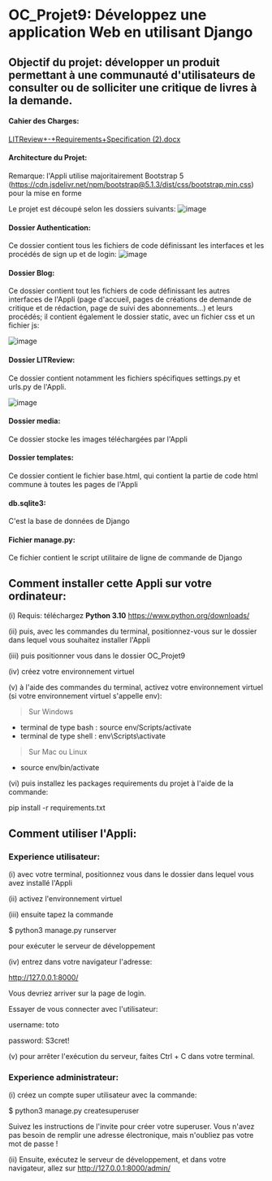 # **OC_Projet9: Développez une application Web en utilisant Django**

## Objectif du projet: développer un produit permettant à une communauté d'utilisateurs de consulter ou de solliciter une critique de livres à la demande.

#### Cahier des Charges:
[LITReview+-+Requirements+Specification (2).docx](https://github.com/MargueriteEffren/OC_Projet9/files/9416625/LITReview%2B-%2BRequirements%2BSpecification.2.docx)

#### Architecture du Projet:

Remarque: l'Appli utilise majoritairement Bootstrap 5 (https://cdn.jsdelivr.net/npm/bootstrap@5.1.3/dist/css/bootstrap.min.css) pour la mise en forme

Le projet est découpé selon les dossiers suivants:
![image](https://user-images.githubusercontent.com/97900138/186423120-56183762-d63b-43da-81b0-139a77035cd2.png)

#### Dossier Authentication:
Ce dossier contient tous les fichiers de code définissant les interfaces et les procédés de sign up et de login:
![image](https://user-images.githubusercontent.com/97900138/186420168-f7883d05-7165-430b-9d4e-501680360069.png)

#### Dossier Blog:
Ce dossier contient tout les fichiers de code définissant les autres interfaces de l'Appli (page d'accueil, pages de créations de demande de critique et de rédaction,
page de suivi des abonnements...) et leurs procédés; il contient également le dossier static, avec un fichier css et un fichier js:

![image](https://user-images.githubusercontent.com/97900138/186420525-ea1e4f19-ae36-48b9-ab3b-ba33d1058743.png)

#### Dossier LITReview:
Ce dossier contient notamment les fichiers spécifiques settings.py et urls.py de l'Appli. 

![image](https://user-images.githubusercontent.com/97900138/186422141-546517f3-55f8-4705-96fb-690f56749063.png)

#### Dossier media:
Ce dossier stocke les images téléchargées par l'Appli

#### Dossier templates:
Ce dossier contient le fichier base.html, qui contient la partie de code html commune à toutes les pages de l'Appli

#### db.sqlite3:
C'est la base de données de Django

#### Fichier manage.py:
Ce fichier contient le script utilitaire de ligne de commande de Django

## Comment installer cette Appli sur votre ordinateur:
(i) Requis: téléchargez **Python 3.10**
https://www.python.org/downloads/

(ii) puis, avec les commandes du terminal, positionnez-vous sur le dossier dans lequel vous souhaitez installer l'Appli

(iii) puis positionner vous dans le dossier OC_Projet9

(iv) créez votre environnement virtuel

(v) à l'aide des commandes du terminal, activez votre environnement virtuel 
(si votre environnement virtuel s'appelle env):
> Sur Windows  
- terminal de type bash : source env/Scripts/activate
- terminal de type shell : env\Scripts\activate
  
> Sur Mac ou Linux
- source env/bin/activate

(vi) puis installez les packages requirements du projet à l'aide de la commande:

pip install -r requirements.txt


## Comment utiliser l'Appli:

### Experience utilisateur:

(i) avec votre terminal, positionnez vous dans le dossier dans lequel vous avez installé l'Appli

(ii) activez l'environnement virtuel

(iii) ensuite tapez la commande 

$ python3 manage.py runserver

pour exécuter le serveur de développement

(iv) entrez dans votre navigateur l'adresse:

http://127.0.0.1:8000/

Vous devriez arriver sur la page de login. 

Essayer de vous connecter avec l'utilisateur:

username: toto

password: S3cret!

(v) pour arrêter l'exécution du serveur, faites Ctrl + C dans votre terminal.


### Experience administrateur:

(i) créez un compte super utilisateur avec la commande:

$ python3 manage.py createsuperuser

Suivez les instructions de l'invite pour créer votre superuser. Vous n'avez pas besoin de remplir une adresse électronique, 
mais n'oubliez pas votre mot de passe !

(ii) Ensuite, exécutez le serveur de développement, et dans votre navigateur, allez sur http://127.0.0.1:8000/admin/ 


